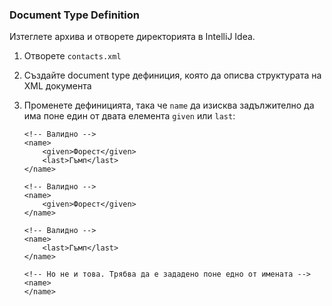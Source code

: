 ### Document Type Definition

Изтеглете архива и отворете директорията в IntelliJ Idea.

1.  Отворете `contacts.xml`
2.  Създайте document type дефиниция, която да описва структурата на XML
    документа
3.  Променете дефиницията, така че `name` да изисква задължително да има
    поне един от двата елемента `given` или `last`:

        <!-- Валидно -->
        <name>
            <given>Форест</given>
            <last>Гъмп</last>
        </name>

        <!-- Валидно -->
        <name>
            <given>Форест</given>
        </name>

        <!-- Валидно -->
        <name>
            <last>Гъмп</last>
        </name>

        <!-- Но не и това. Трябва да е зададено поне едно от имената -->
        <name>
        </name>
